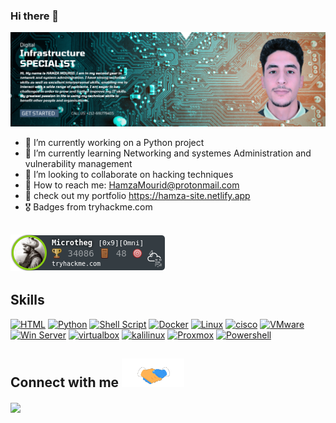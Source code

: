 ### Hi there 👋

![Github Banner](https://github.com/HamzMourid00/HamzMourid00/blob/main/Banner.png)


- 🔭 I’m currently working on a Python project
- 🌱 I’m currently learning Networking and systemes Administration and vulnerability management
- 👯 I’m looking to collaborate on hacking techniques
- 📧 How to reach me: HamzaMourid@protonmail.com
- 📜 check out my portfolio https://hamza-site.netlify.app
- 🎖   Badges from tryhackme.com
<h2> <img src="https://github.com/HamzMourid00/HamzMourid00/raw/main/Microtheg.png" alt="TryHackMe"></h1>
<h2> Skills </h2>
<p>
    <a href="#"><img alt="HTML" src="https://img.shields.io/badge/HTML%20-%23E34F26.svg?logo=html5&logoColor=white"></a>
    <a href="#"><img alt="Python" src="https://img.shields.io/badge/python-3670A0?style=for-the-badge&logo=python&logoColor=ffdd54"></a>
    <a href="#"><img alt="Shell Script" src="https://img.shields.io/badge/shell_script-%23121011.svg?style=for-the-badge&logo=gnu-bash&logoColor=white"></a>
    <a href="#"><img alt="Docker" src="https://img.shields.io/badge/docker-%230db7ed.svg?style=for-the-badge&logo=docker&logoColor=white"></a>
    <a href="#"><img alt="Linux" src="https://img.shields.io/badge/Linux-FCC624?style=for-the-badge&logo=linux&logoColor=black"></a>
    <a href="#"><img alt="cisco" src="https://img.shields.io/badge/cisco%20-%232370ED.svg?logo=cisco&logoColor=white"></a>
    <a href="#"><img alt="VMware" src="https://img.shields.io/badge/-vmware-lightgrey?style=for-the-badge&logo=vmware&logoColor=black"></a>
    <a href="#"><img alt="Win Server" src="https://img.shields.io/badge/-Server-blue?style=for-the-badge&logo=windows&logoColor=black"></a>
    <a href="#"><img alt="virtualbox" src="https://img.shields.io/badge/-VBox-black?style=for-the-badge&logo=virtualbox&logoColor=blue"></a>
    <a href="#"><img alt="kalilinux" src="https://img.shields.io/badge/kali-linux-green?style=for-the-badge&logo=kalilinux&logoColor=blue"></a>
    <a href="#"><img alt="Proxmox" src="https://img.shields.io/badge/-Proxmox-black?style=for-the-badge&logo=proxmox&logoColor=orange"></a>
    <a href="#"><img alt="Powershell" src="https://img.shields.io/badge/powershell-lightgrey?style=for-the-badge&logo=powershell&logoColor=blue"></a>
</p>
<h2> Connect with me <img src='https://github.com/HamzMourid00/HamzMourid00/blob/main/handshake.gif' width="100px"> </h2>
<a href = 'https://www.github.com/HamzMourid00'> <img width = '32px' align= 'center' src="https://raw.githubusercontent.com/rahulbanerjee26/githubAboutMeGenerator/main/icons/github.svg"/></a>
